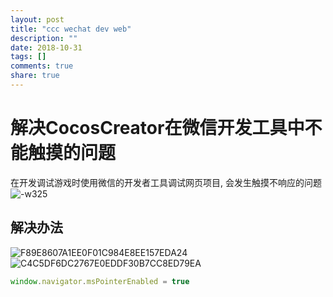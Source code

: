 ```yaml
---
layout: post
title: "ccc wechat dev web"
description: ""
date: 2018-10-31
tags: []
comments: true
share: true
---
```


# 解决CocosCreator在微信开发工具中不能触摸的问题
在开发调试游戏时使用微信的开发者工具调试网页项目, 会发生触摸不响应的问题
![-w325](http://pic-blog.test.upcdn.net/2018/10/31/15409880240890.jpg)
## 解决办法
![F89E8607A1EE0F01C984E8EE157EDA24](http://pic-blog.test.upcdn.net/2018/10/31/F89E8607A1EE0F01C984E8EE157EDA24.jpg)
![C4C5DF6DC2767E0EDDF30B7CC8ED79EA](http://pic-blog.test.upcdn.net/2018/10/31/C4C5DF6DC2767E0EDDF30B7CC8ED79EA.jpg)
``` javascript
window.navigator.msPointerEnabled = true
```